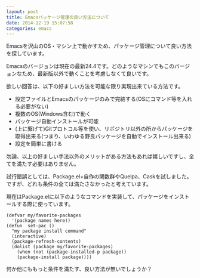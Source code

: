 ```yaml
---
layout: post
title: Emacsパッケージ管理の良い方法について
date: 2014-12-19 15:07:58
categories: emacs
---
```

<p>Emacsを沢山のOS・マシン上で動かすため、パッケージ管理について良い方法を探しています。</p>

<p>Emacsのバージョンは現在の最新24.4です。どのようなマシンでもこのバージョンなため、最新版以外で動くことを考慮しなくて良いです。</p>

<p>欲しい回答は、以下の好ましい方法を可能な限り実現出来ている方法です。</p>

<ul>
<li>設定ファイルとEmacsのパッケージのみで完結する(OSにコマンド等を入れる必要がない)</li>
<li>複数のOS(Windows含む)で動く</li>
<li>パッケージ自動インストールが可能</li>
<li>(上に繋げて)Gitプロトコル等を使い、リポジトリ以外の所からパッケージを取得出来る(つまり、いわゆる野良パッケージを自動でインストール出来る)</li>
<li>設定を簡単に書ける</li>
</ul>

<p>勿論、以上の好ましい手法以外のメリットがある方法もあれば嬉しいですし、全てを満たす必要はありません。</p>

<p>試行錯誤としては、Package.el+自作の関数群やQuelpa、Caskを試しました。ですが、どれも条件の全ては満たさなかったと考えています。</p>

<p>現在はPackage.elに以下のようなコマンドを実装して、パッケージをインストールする際に使っています。</p>

```
(defvar my/favorite-packages
  '(package names here))
(defun  set-pac ()
  "my package install command"
  (interactive)
  (package-refresh-contents)
  (dolist (package my/favorite-packages)
    (when (not (package-installed-p package))
    (package-install package))))
```

<p>何か他にももっと条件を満たす、良い方法が無いでしょうか？</p>
